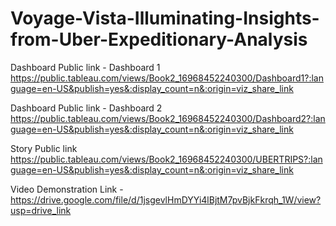 # Voyage-Vista-Illuminating-Insights-from-Uber-Expeditionary-Analysis


Dashboard Public link - Dashboard 1 https://public.tableau.com/views/Book2_16968452240300/Dashboard1?:language=en-US&publish=yes&:display_count=n&:origin=viz_share_link


Dashboard Public link - Dashboard 2 https://public.tableau.com/views/Book2_16968452240300/Dashboard2?:language=en-US&publish=yes&:display_count=n&:origin=viz_share_link

Story Public link https://public.tableau.com/views/Book2_16968452240300/UBERTRIPS?:language=en-US&publish=yes&:display_count=n&:origin=viz_share_link

Video Demonstration Link - https://drive.google.com/file/d/1jsgevlHmDYYi4lBjtM7pvBjkFkrqh_1W/view?usp=drive_link
